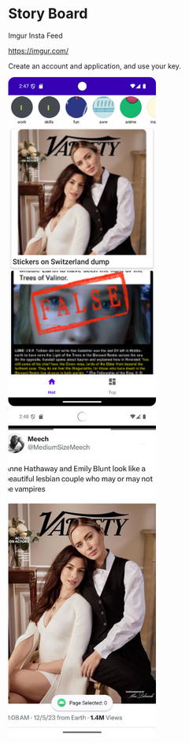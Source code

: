 # Story Board
Imgur Insta Feed

https://imgur.com/

Create an account and application, and use your key.

<img src="./homefeed.jpg" alt="imgur Insta Home Page" width="300"/>

<img src="./fullview.jpg" alt="imgur Insta Story Page" width="300"/>
